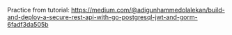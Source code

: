 Practice from tutorial:
https://medium.com/@adigunhammedolalekan/build-and-deploy-a-secure-rest-api-with-go-postgresql-jwt-and-gorm-6fadf3da505b